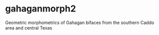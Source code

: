 # gahaganmorph2
Geometric morphometrics of Gahagan bifaces from the southern Caddo area and central Texas
